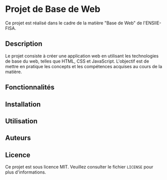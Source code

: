 # Projet de Base de Web

Ce projet est réalisé dans le cadre de la matière "Base de Web" de l'ENSIIE-FISA.

## Description

Le projet consiste à créer une application web en utilisant les technologies de base du web, telles que HTML, CSS et JavaScript. L'objectif est de mettre en pratique les concepts et les compétences acquises au cours de la matière.

## Fonctionnalités



## Installation



## Utilisation


## Auteurs



## Licence

Ce projet est sous licence MIT. Veuillez consulter le fichier `LICENSE` pour plus d'informations.
